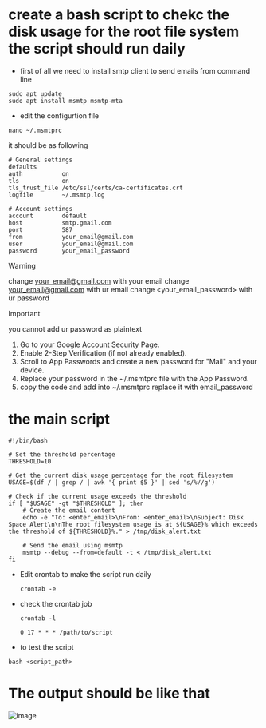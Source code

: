 # create a  bash script to chekc the disk usage for the root file system the script should run daily



- first of all we need to install  smtp client to send emails from command line
```
sudo apt update
sudo apt install msmtp msmtp-mta
```
- edit the configurtion file
```
nano ~/.msmtprc
```
it should be as following 
```
# General settings
defaults
auth           on
tls            on
tls_trust_file /etc/ssl/certs/ca-certificates.crt
logfile        ~/.msmtp.log

# Account settings
account        default
host           smtp.gmail.com
port           587
from           your_email@gmail.com
user           your_email@gmail.com
password       your_email_password
```
> [!WARNING]
> change <your_email@gmail.com> with your email
> change <your_email@gmail.com> with ur email
> change <your_email_password> with ur password

> [!IMPORTANT]
> you cannot add ur password as plaintext
1. Go to your Google Account Security Page.
2. Enable 2-Step Verification (if not already enabled).
3. Scroll to App Passwords and create a new password for "Mail" and your device.
4. Replace your password in the ~/.msmtprc file with the App Password.
5. copy the code and add into ~/.msmtprc replace it with email_password
# the main script 
```
#!/bin/bash

# Set the threshold percentage
THRESHOLD=10

# Get the current disk usage percentage for the root filesystem
USAGE=$(df / | grep / | awk '{ print $5 }' | sed 's/%//g')

# Check if the current usage exceeds the threshold
if [ "$USAGE" -gt "$THRESHOLD" ]; then
    # Create the email content
    echo -e "To: <enter_email>\nFrom: <enter_email>\nSubject: Disk Space Alert\n\nThe root filesystem usage is at ${USAGE}% which exceeds the threshold of ${THRESHOLD}%." > /tmp/disk_alert.txt

    # Send the email using msmtp
    msmtp --debug --from=default -t < /tmp/disk_alert.txt
fi
```
- Edit crontab to make the script run daily
  ```
  crontab -e
  ```
- check the crontab job
  ```
  crontab -l

  ```

  ```
  0 17 * * * /path/to/script
  ```
- to test the script
```
bash <script_path>
```
# The output should be like that 
![image](https://github.com/user-attachments/assets/45dda54c-54e3-414b-8ca1-95f506e78933) 


